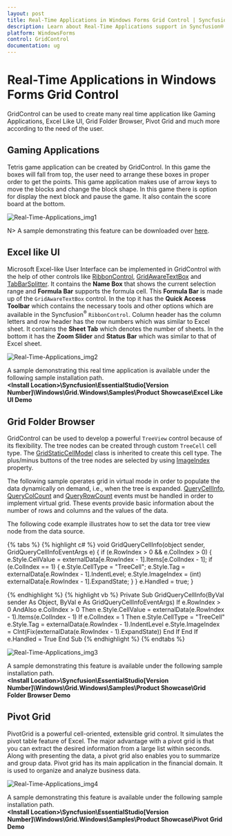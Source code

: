 ```yaml
---
layout: post
title: Real-Time Applications in Windows Forms Grid Control | Syncfusion®
description: Learn about Real-Time Applications support in Syncfusion® Windows Forms Grid Control, its elements and more details.
platform: WindowsForms
control: GridControl
documentation: ug
---
```


# Real-Time Applications in Windows Forms Grid Control
GridControl can be used to create many real time application like Gaming Applications, Excel Like UI, Grid Folder Browser, Pivot Grid and much more according to the need of the user.

## Gaming Applications
Tetris game application can be created by GridControl. In this game the boxes will fall from top, the user need to arrange these boxes in proper order to get the points. This game application makes use of arrow keys to move the blocks and change the block shape. In this game there is option for display the next block and pause the game. It also contain the score board at the bottom.

![Real-Time-Applications_img1](Real-Time-Applications_images/Real-Time-Applications_img1.jpeg)

N> A sample demonstrating this feature can be downloaded over [here](https://www.syncfusion.com/downloads/support/directtrac/general/ze/Essential_Blocks_Demo2062614268.zip). 

## Excel like UI
Microsoft Excel-like User Interface can be implemented in GridControl with the help of other controls like [RibbonControl](https://help.syncfusion.com/windowsforms/ribbon/overview), [GridAwareTextBox](https://help.syncfusion.com/windowsforms/grid-control/formulabar) and [TabBarSplitter](https://help.syncfusion.com/windowsforms/tab-splitter-container/overview). It contains the **Name Box** that shows the current selection range and **Formula Bar** supports the formula cell. This **Formula Bar** is made up of the `GridAwareTextBox` control. In the top it has the **Quick Access Toolbar** which contains the necessary tools and other options which are available in the Syncfusion<sup>®</sup> `RibbonControl`. Column header has the column letters and row header has the row numbers which was similar to Excel sheet. It contains the **Sheet Tab** which denotes the number of sheets. In the bottom it has the **Zoom Slider** and **Status Bar** which was similar to that of Excel sheet.

![Real-Time-Applications_img2](Real-Time-Applications_images/Real-Time-Applications_img2.jpeg)

A sample demonstrating this real time application is available under the following sample installation path.<br/>
**&lt;Install Location&gt;\Syncfusion\EssentialStudio\[Version Number]\Windows\Grid.Windows\Samples\Product Showcase\Excel Like UI Demo**

## Grid Folder Browser
GridControl can be used to develop a powerful `TreeView` control because of its flexibility. The tree nodes can be created through custom `TreeCell` cell type. The [GridStaticCellModel](https://help.syncfusion.com/cr/windowsforms/Syncfusion.Windows.Forms.Grid.GridStaticCellModel.html) class is inherited to create this cell type. The plus/minus buttons of the tree nodes are selected by using [ImageIndex](https://help.syncfusion.com/cr/windowsforms/Syncfusion.Windows.Forms.Grid.GridStyleInfo.html#Syncfusion_Windows_Forms_Grid_GridStyleInfo_ImageIndex) property.

The following sample operates grid in virtual mode in order to populate the data dynamically on demand, i.e., when the tree is expanded. [QueryCellInfo](https://help.syncfusion.com/cr/windowsforms/Syncfusion.Windows.Forms.Grid.GridControl.html), [QueryColCount](https://help.syncfusion.com/cr/windowsforms/Syncfusion.Windows.Forms.Grid.GridModel.html) and [QueryRowCount](https://help.syncfusion.com/cr/windowsforms/Syncfusion.Windows.Forms.Grid.IGridModelDataProvider.html#Syncfusion_Windows_Forms_Grid_IGridModelDataProvider_QueryRowCount_Syncfusion_Windows_Forms_Grid_GridRowColCountEventArgs_) events must be handled in order to implement virtual grid. These events provide basic information about the number of rows and columns and the values of the data.

The following code example illustrates how to set the data tor tree view node from the data source.

{% tabs %}
{% highlight c# %}
void GridQueryCellInfo(object sender, GridQueryCellInfoEventArgs e)
{
    if (e.RowIndex > 0 && e.ColIndex > 0)
    {
        e.Style.CellValue = externalData[e.RowIndex - 1].Items[e.ColIndex - 1];
        if (e.ColIndex == 1)
        {
            e.Style.CellType = "TreeCell";
            e.Style.Tag = externalData[e.RowIndex - 1].IndentLevel;
            e.Style.ImageIndex = (int) externalData[e.RowIndex - 1].ExpandState;
        }
    }
    e.Handled = true;
}

{% endhighlight %}
{% highlight vb %}
Private Sub GridQueryCellInfo(ByVal sender As Object, ByVal e As GridQueryCellInfoEventArgs)
If e.RowIndex > 0 AndAlso e.ColIndex > 0 Then
e.Style.CellValue = externalData(e.RowIndex - 1).Items(e.ColIndex - 1)
If e.ColIndex = 1 Then
e.Style.CellType = "TreeCell"
e.Style.Tag = externalData(e.RowIndex - 1).IndentLevel
e.Style.ImageIndex = CInt(Fix(externalData(e.RowIndex - 1).ExpandState))
End If
End If
e.Handled = True
End Sub
{% endhighlight %}
{% endtabs %}

![Real-Time-Applications_img3](Real-Time-Applications_images/Real-Time-Applications_img3.jpeg)

A sample demonstrating this feature is available under the following sample installation path.<br/>
**&lt;Install Location&gt;\Syncfusion\EssentialStudio\[Version Number]\Windows\Grid.Windows\Samples\Product Showcase\Grid Folder Browser Demo**

## Pivot Grid
PivotGrid is a powerful cell-oriented, extensible grid control. It simulates the pivot table feature of Excel. The major advantage with a pivot grid is that you can extract the desired information from a large list within seconds. Along with presenting the data, a pivot grid also enables you to summarize and group data. Pivot grid has its main application in the financial domain. It is used to organize and analyze business data.

![Real-Time-Applications_img4](Real-Time-Applications_images/Real-Time-Applications_img4.jpeg)

A sample demonstrating this feature is available under the following sample installation path.<br/>
**&lt;Install Location&gt;\Syncfusion\EssentialStudio\[Version Number]\Windows\Grid.Windows\Samples\Product Showcase\Pivot Grid Demo**
